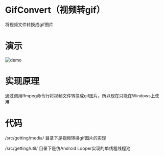 # GifConvert（视频转gif）

将视频文件转换成gif图片

# 演示

![demo](https://cloud.githubusercontent.com/assets/13044819/11978421/7d9385e4-a9c6-11e5-85a9-bbb65772a451.gif)

# 实现原理

通过调用ffmpeg命令行将视频文件转换成gif图片，所以现在只能在Windows上使用

# 代码

/src/getting/media/ 目录下是视频转换gif图片的实现

/src/getting/util/ 目录下是仿Android Looper实现的单线程线程池
